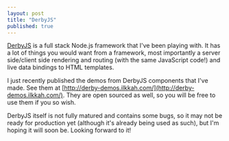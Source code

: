 ```yaml
---
layout: post
title: "DerbyJS"
published: true
---
```


[DerbyJS](http://derbyjs.com) is a full stack Node.js framework that I've been playing with. It has a lot of things you would want from a framework, most importantly a server side/client side rendering and routing (with the same JavaScript code!) and live data bindings to HTML templates. 

I just recently published the demos from DerbyJS components that I've made. See them at [http://derby-demos.ilkkah.com/](http://derby-demos.ilkkah.com/). They are open sourced as well, so you will be free to use them if you so wish.

DerbyJS itself is not fully matured and contains some bugs, so it may not be ready for production yet (although it's already being used as such), but I'm hoping it will soon be. Looking forward to it!

